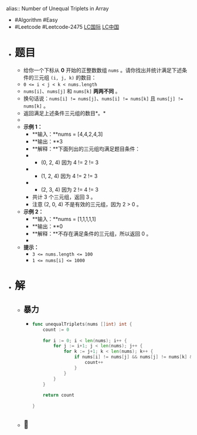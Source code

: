 alias:: Number of Unequal Triplets in Array

- #Algorithm #Easy
- #Leetcode #Leetcode-2475 [LC国际](https://leetcode.com/problems/number-of-unequal-triplets-in-array/) [LC中国](https://leetcode.cn/problems/number-of-unequal-triplets-in-array/)
- # 题目
	- 给你一个下标从 **0** 开始的正整数数组 `nums` 。请你找出并统计满足下述条件的三元组 `(i, j, k)` 的数目：
	- `0 <= i < j < k < nums.length`
	- `nums[i]`、`nums[j]` 和 `nums[k]` **两两不同** 。
	- 换句话说：`nums[i] != nums[j]`、`nums[i] != nums[k]` 且 `nums[j] != nums[k]` 。
	- 返回满足上述条件三元组的数目*。*
	-
	- **示例 1：**
		- **输入：**nums = [4,4,2,4,3]
		- **输出：**3
		- **解释：**下面列出的三元组均满足题目条件：
		- - (0, 2, 4) 因为 4 != 2 != 3
		- - (1, 2, 4) 因为 4 != 2 != 3
		- - (2, 3, 4) 因为 2 != 4 != 3
		- 共计 3 个三元组，返回 3 。
		- 注意 (2, 0, 4) 不是有效的三元组，因为 2 > 0 。
	- **示例 2：**
		- **输入：**nums = [1,1,1,1,1]
		- **输出：**0
		- **解释：**不存在满足条件的三元组，所以返回 0 。
		-
	- **提示：**
		- `3 <= nums.length <= 100`
		- `1 <= nums[i] <= 1000`
- # 解
	- ## 暴力
		- ```go
		  func unequalTriplets(nums []int) int {
		      count := 0
		      
		      for i := 0; i < len(nums); i++ {
		          for j := i+1; j < len(nums); j++ {
		              for k := j+1; k < len(nums); k++ {
		                  if nums[i] != nums[j] && nums[j] != nums[k] && nums[i] != nums[k] {
		                      count++
		                  }
		              }
		          }
		      }
		      
		      return count
		      
		  }
		  ```
	- ## 🏪